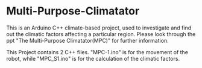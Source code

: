 # Multi-Purpose-Climatator
This is an Arduino C++ climate-based project, used to investigate and find out the climatic factors affecting a particular region. Please look through the ppt "The Multi-Purpose Climatator(MPC)" for further information.

This Project contains 2 C++ files. "MPC-1.ino" is for the movement of the robot, while "MPC_S1.ino" is for the calculation of the climatic factors.
